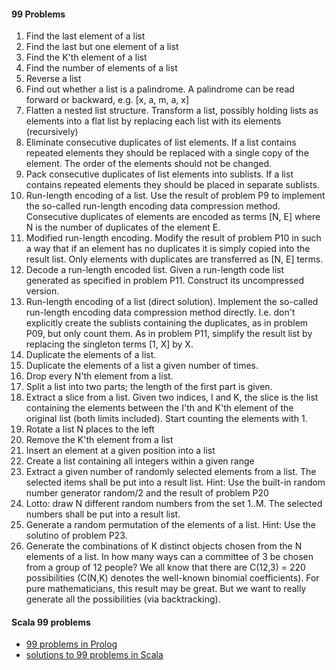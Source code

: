 #### 99 Problems

1. Find the last element of a list
2. Find the last but one element of a list
3. Find the K'th element of a list
4. Find the number of elements of a list
5. Reverse a list
6. Find out whether a list is a palindrome. A palindrome can be read forward or backward, e.g. [x, a, m, a, x]
7. Flatten a nested list structure. Transform a list, possibly holding lists as elements into a flat list by replacing each list with its elements (recursively)
8. Eliminate consecutive duplicates of list elements. If a list contains repeated elements they should be replaced with a single copy of the element. The order of the elements should not be changed.
9. Pack consecutive duplicates of list elements into sublists. If a list contains repeated elements they should be placed in separate sublists.
10. Run-length encoding of a list. Use the result of problem P9 to implement the so-called run-length encoding data compression method. Consecutive duplicates of elements are encoded as terms [N, E] where N is the number of duplicates of the element E.
11. Modified run-length encoding. Modify the result of problem P10 in such a way that if an element has no duplicates it is simply copied into the result list. Only elements with duplicates are transferred as [N, E] terms.
12. Decode a run-length encoded list. Given a run-length code list generated as specified in problem P11. Construct its uncompressed version.
13. Run-length encoding of a list (direct solution).
Implement the so-called run-length encoding data compression method directly. I.e. don't explicitly create the sublists containing the duplicates, as in problem P09, but only count them. As in problem P11, simplify the result list by replacing the singleton terms [1, X] by X.
14. Duplicate the elements of a list.
15. Duplicate the elements of a list a given number of times.
16. Drop every N'th element from a list.
17. Split a list into two parts; the length of the first part is given.
18. Extract a slice from a list. Given two indices, I and K, the slice is the list containing the elements between the I'th and K'th element of the original list (both limits included). Start counting the elements with 1.
19. Rotate a list N places to the left
20. Remove the K'th element from a list
21. Insert an element at a given position into a list
22. Create a list containing all integers within a given range
23. Extract a given number of randomly selected elements from a list. The selected items shall be put into a result list. Hint: Use the built-in random number generator random/2 and the result of problem P20
24. Lotto: draw N different random numbers from the set 1..M. The selected numbers shall be put into a result list.
25. Generate a random permutation of the elements of a list. Hint: Use the solutino of problem P23.
26. Generate the combinations of K distinct objects chosen from the N elements of a list. In how many ways can a committee of 3 be chosen from a group of 12 people? We all know that there are C(12,3) = 220 possibilities (C(N,K) denotes the well-known binomial coefficients). For pure mathematicians, this result may be great. But we want to really generate all the possibilities (via backtracking).

#### Scala 99 problems
- [99 problems in Prolog](http://www.ic.unicamp.br/~meidanis/courses/mc336/2009s2/prolog/problemas/)
- [solutions to 99 problems in Scala](http://aperiodic.net/phil/scala/s-99/)
